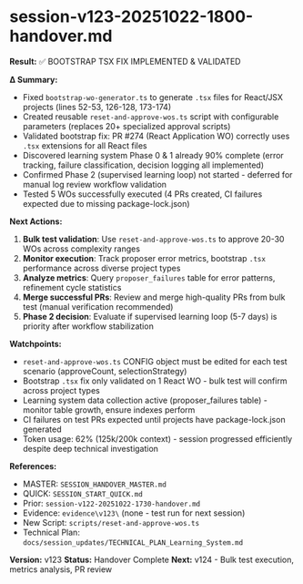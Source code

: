 # session-v123-20251022-1800-handover.md

**Result:** ✅ BOOTSTRAP TSX FIX IMPLEMENTED & VALIDATED

**Δ Summary:**
- Fixed `bootstrap-wo-generator.ts` to generate `.tsx` files for React/JSX projects (lines 52-53, 126-128, 173-174)
- Created reusable `reset-and-approve-wos.ts` script with configurable parameters (replaces 20+ specialized approval scripts)
- Validated bootstrap fix: PR #274 (React Application WO) correctly uses `.tsx` extensions for all React files
- Discovered learning system Phase 0 & 1 already 90% complete (error tracking, failure classification, decision logging all implemented)
- Confirmed Phase 2 (supervised learning loop) not started - deferred for manual log review workflow validation
- Tested 5 WOs successfully executed (4 PRs created, CI failures expected due to missing package-lock.json)

**Next Actions:**
1. **Bulk test validation**: Use `reset-and-approve-wos.ts` to approve 20-30 WOs across complexity ranges
2. **Monitor execution**: Track proposer error metrics, bootstrap `.tsx` performance across diverse project types
3. **Analyze metrics**: Query `proposer_failures` table for error patterns, refinement cycle statistics
4. **Merge successful PRs**: Review and merge high-quality PRs from bulk test (manual verification recommended)
5. **Phase 2 decision**: Evaluate if supervised learning loop (5-7 days) is priority after workflow stabilization

**Watchpoints:**
- `reset-and-approve-wos.ts` CONFIG object must be edited for each test scenario (approveCount, selectionStrategy)
- Bootstrap `.tsx` fix only validated on 1 React WO - bulk test will confirm across project types
- Learning system data collection active (proposer_failures table) - monitor table growth, ensure indexes perform
- CI failures on test PRs expected until projects have package-lock.json generated
- Token usage: 62% (125k/200k context) - session progressed efficiently despite deep technical investigation

**References:**
- MASTER: `SESSION_HANDOVER_MASTER.md`
- QUICK: `SESSION_START_QUICK.md`
- Prior: `session-v122-20251022-1730-handover.md`
- Evidence: `evidence\v123\` (none - test run for next session)
- New Script: `scripts/reset-and-approve-wos.ts`
- Technical Plan: `docs/session_updates/TECHNICAL_PLAN_Learning_System.md`

**Version:** v123
**Status:** Handover Complete
**Next:** v124 - Bulk test execution, metrics analysis, PR review
